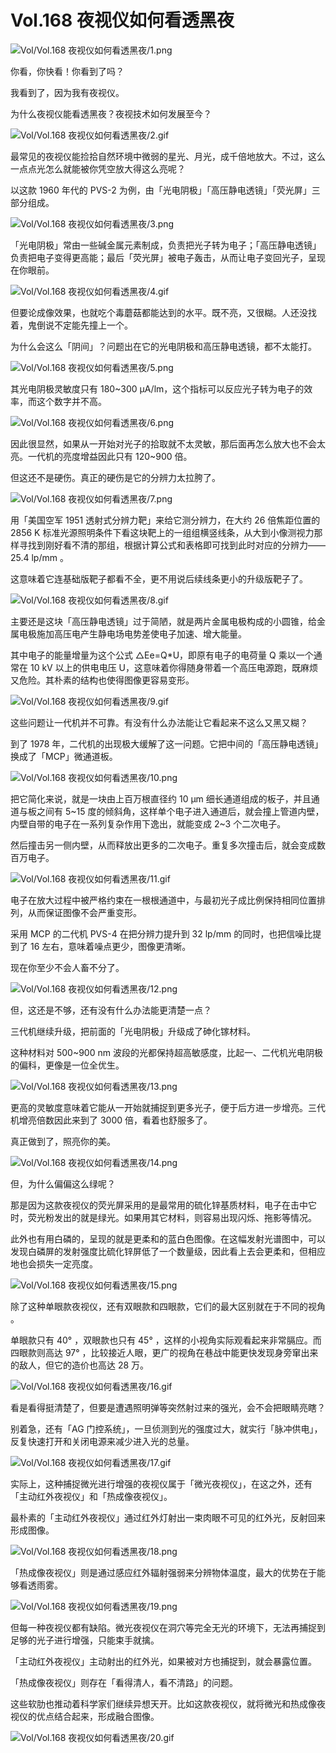 # Vol.168 夜视仪如何看透黑夜

![Vol/Vol.168 夜视仪如何看透黑夜/1.png](https://cdn.jsdelivr.net/gh/qiaoshouzi/static/image/Vol/Vol.168%20夜视仪如何看透黑夜/1.png)

你看，你快看！你看到了吗？

我看到了，因为我有夜视仪。

为什么夜视仪能看透黑夜？夜视技术如何发展至今？

![Vol/Vol.168 夜视仪如何看透黑夜/2.gif](https://cdn.jsdelivr.net/gh/qiaoshouzi/static/image/Vol/Vol.168%20夜视仪如何看透黑夜/2.gif)

最常见的夜视仪能捡拾自然环境中微弱的星光、月光，成千倍地放大。不过，这么一点点光怎么就能被你凭空放大得这么亮呢？

以这款 1960 年代的 PVS-2 为例，由「光电阴极」「高压静电透镜」「荧光屏」三部分组成。

![Vol/Vol.168 夜视仪如何看透黑夜/3.png](https://cdn.jsdelivr.net/gh/qiaoshouzi/static/image/Vol/Vol.168%20夜视仪如何看透黑夜/3.png)

「光电阴极」常由一些碱金属元素制成，负责把光子转为电子；「高压静电透镜」负责把电子变得更高能；最后「荧光屏」被电子轰击，从而让电子变回光子，呈现在你眼前。

![Vol/Vol.168 夜视仪如何看透黑夜/4.gif](https://cdn.jsdelivr.net/gh/qiaoshouzi/static/image/Vol/Vol.168%20夜视仪如何看透黑夜/4.gif)

但要论成像效果，也就吃个毒蘑菇都能达到的水平。既不亮，又很糊。人还没找着，鬼倒说不定能先撞上一个。

为什么会这么「阴间」？问题出在它的光电阴极和高压静电透镜，都不太能打。

![Vol/Vol.168 夜视仪如何看透黑夜/5.png](https://cdn.jsdelivr.net/gh/qiaoshouzi/static/image/Vol/Vol.168%20夜视仪如何看透黑夜/5.png)

其光电阴极灵敏度只有 180\~300 μА/lm，这个指标可以反应光子转为电子的效率，而这个数字并不高。

![Vol/Vol.168 夜视仪如何看透黑夜/6.png](https://cdn.jsdelivr.net/gh/qiaoshouzi/static/image/Vol/Vol.168%20夜视仪如何看透黑夜/6.png)

因此很显然，如果从一开始对光子的拾取就不太灵敏，那后面再怎么放大也不会太亮。一代机的亮度增益因此只有 120\~900 倍。

但这还不是硬伤。真正的硬伤是它的分辨力太拉胯了。

![Vol/Vol.168 夜视仪如何看透黑夜/7.png](https://cdn.jsdelivr.net/gh/qiaoshouzi/static/image/Vol/Vol.168%20夜视仪如何看透黑夜/7.png)

用「美国空军 1951 透射式分辨力靶」来给它测分辨力，在大约 26 倍焦距位置的 2856 K 标准光源照明条件下看这块靶上的一组组横竖线条，从大到小像测视力那样寻找到刚好看不清的那组，根据计算公式和表格即可找到此时对应的分辨力—— 25.4 lp/mm 。

这意味着它连基础版靶子都看不全，更不用说后续线条更小的升级版靶子了。

![Vol/Vol.168 夜视仪如何看透黑夜/8.gif](https://cdn.jsdelivr.net/gh/qiaoshouzi/static/image/Vol/Vol.168%20夜视仪如何看透黑夜/8.gif)

主要还是这块「高压静电透镜」过于简陋，就是两片金属电极构成的小圆锥，给金属电极施加高压电产生静电场电势差使电子加速、增大能量。

其中电子的能量增量为这个公式 △Ee=Q\*U，即原有电子的电荷量 Q 乘以一个通常在 10 kV 以上的供电电压 U，这意味着你得随身带着一个高压电源跑，既麻烦又危险。其朴素的结构也使得图像更容易变形。

![Vol/Vol.168 夜视仪如何看透黑夜/9.gif](https://cdn.jsdelivr.net/gh/qiaoshouzi/static/image/Vol/Vol.168%20夜视仪如何看透黑夜/9.gif)

这些问题让一代机并不可靠。有没有什么办法能让它看起来不这么又黑又糊？

到了 1978 年，二代机的出现极大缓解了这一问题。它把中间的「高压静电透镜」换成了「MCP」微通道板。

![Vol/Vol.168 夜视仪如何看透黑夜/10.png](https://cdn.jsdelivr.net/gh/qiaoshouzi/static/image/Vol/Vol.168%20夜视仪如何看透黑夜/10.png)

把它简化来说，就是一块由上百万根直径约 10 μm 细长通道组成的板子，并且通道与板之间有 5~15 度的倾斜角，这样单个电子进入通道后，就会撞上管道内壁，内壁自带的电子在一系列复杂作用下逸出，就能变成 2~3 个二次电子。

然后撞击另一侧内壁，从而释放出更多的二次电子。重复多次撞击后，就会变成数百万电子。

![Vol/Vol.168 夜视仪如何看透黑夜/11.gif](https://cdn.jsdelivr.net/gh/qiaoshouzi/static/image/Vol/Vol.168%20夜视仪如何看透黑夜/11.gif)

电子在放大过程中被严格约束在一根根通道中，与最初光子成比例保持相同位置排列，从而保证图像不会严重变形。

采用 MCP 的二代机 PVS-4 在把分辨力提升到 32 lp/mm 的同时，也把信噪比提到了 16 左右，意味着噪点更少，图像更清晰。

现在你至少不会人畜不分了。

![Vol/Vol.168 夜视仪如何看透黑夜/12.png](https://cdn.jsdelivr.net/gh/qiaoshouzi/static/image/Vol/Vol.168%20夜视仪如何看透黑夜/12.png)

但，这还是不够，还有没有什么办法能更清楚一点？

三代机继续升级，把前面的「光电阴极」升级成了砷化镓材料。

这种材料对 500\~900 nm 波段的光都保持超高敏感度，比起一、二代机光电阴极的偏科，更像是一位全优生。

![Vol/Vol.168 夜视仪如何看透黑夜/13.png](https://cdn.jsdelivr.net/gh/qiaoshouzi/static/image/Vol/Vol.168%20夜视仪如何看透黑夜/13.png)

更高的灵敏度意味着它能从一开始就捕捉到更多光子，便于后方进一步增亮。三代机增亮倍数因此来到了 3000 倍，看着也舒服多了。

真正做到了，照亮你的美。

![Vol/Vol.168 夜视仪如何看透黑夜/14.png](https://cdn.jsdelivr.net/gh/qiaoshouzi/static/image/Vol/Vol.168%20夜视仪如何看透黑夜/14.png)

但，为什么偏偏这么绿呢？

那是因为这款夜视仪的荧光屏采用的是最常用的硫化锌基质材料，电子在击中它时，荧光粉发出的就是绿光。如果用其它材料，则容易出现闪烁、拖影等情况。

此外也有用白磷的，呈现的就是更柔和的蓝白色图像。在这幅发射光谱图中，可以发现白磷屏的发射强度比硫化锌屏低了一个数量级，因此看上去会更柔和，但相应地也会损失一定亮度。

![Vol/Vol.168 夜视仪如何看透黑夜/15.png](https://cdn.jsdelivr.net/gh/qiaoshouzi/static/image/Vol/Vol.168%20夜视仪如何看透黑夜/15.png)

除了这种单眼款夜视仪，还有双眼款和四眼款，它们的最大区别就在于不同的视角 。

单眼款只有 40° ，双眼款也只有 45° ，这样的小视角实际观看起来非常膈应。而四眼款则高达 97° ，比较接近人眼，更广的视角在巷战中能更快发现身旁窜出来的敌人，但它的造价也高达 28 万。

![Vol/Vol.168 夜视仪如何看透黑夜/16.gif](https://cdn.jsdelivr.net/gh/qiaoshouzi/static/image/Vol/Vol.168%20夜视仪如何看透黑夜/16.gif)

看是看得挺清楚了，但要是遭遇照明弹等突然射过来的强光，会不会把眼睛亮瞎？

别着急，还有「AG 门控系统」，一旦侦测到光的强度过大，就实行「脉冲供电」，反复快速打开和关闭电源来减少进入光的总量。

![Vol/Vol.168 夜视仪如何看透黑夜/17.gif](https://cdn.jsdelivr.net/gh/qiaoshouzi/static/image/Vol/Vol.168%20夜视仪如何看透黑夜/17.gif)

实际上，这种捕捉微光进行增强的夜视仪属于「微光夜视仪」，在这之外，还有「主动红外夜视仪」和「热成像夜视仪」。

最朴素的「主动红外夜视仪」通过红外灯射出一束肉眼不可见的红外光，反射回来形成图像。

![Vol/Vol.168 夜视仪如何看透黑夜/18.png](https://cdn.jsdelivr.net/gh/qiaoshouzi/static/image/Vol/Vol.168%20夜视仪如何看透黑夜/18.png)

「热成像夜视仪」则是通过感应红外辐射强弱来分辨物体温度，最大的优势在于能够看透雨雾。

![Vol/Vol.168 夜视仪如何看透黑夜/19.png](https://cdn.jsdelivr.net/gh/qiaoshouzi/static/image/Vol/Vol.168%20夜视仪如何看透黑夜/19.png)

但每一种夜视仪都有缺陷。微光夜视仪在洞穴等完全无光的环境下，无法再捕捉到足够的光子进行增强，只能束手就擒。

「主动红外夜视仪」主动射出的红外光，如果被对方也捕捉到，就会暴露位置。

「热成像夜视仪」则存在「看得清人，看不清路」的问题。

这些软肋也推动着科学家们继续异想天开。比如这款夜视仪，就将微光和热成像夜视仪的优点结合起来，形成融合图像。

![Vol/Vol.168 夜视仪如何看透黑夜/20.gif](https://cdn.jsdelivr.net/gh/qiaoshouzi/static/image/Vol/Vol.168%20夜视仪如何看透黑夜/20.gif)
